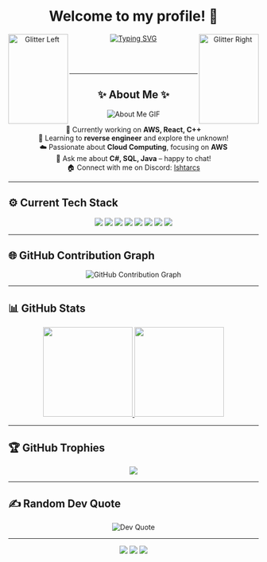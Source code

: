 

<h1 align="center">Welcome to my profile! 🌟</h1>

<div align="center">
  <!-- Glitter Falling GIFs Left and Right -->
  <img align="left" src="https://media0.giphy.com/media/RF9WyGuttvnNe/giphy.gif?cid=6c09b952ns563a0ju43jvvggj4vnqsz5883m0a1u7njcbw43&ep=v1_gifs_search&rid=giphy.gif&ct=g" width="120" height="180" alt="Glitter Left">
  <img align="right" src="https://media0.giphy.com/media/RF9WyGuttvnNe/giphy.gif?cid=6c09b952ns563a0ju43jvvggj4vnqsz5883m0a1u7njcbw43&ep=v1_gifs_search&rid=giphy.gif&ct=g" width="120" height="180" alt="Glitter Right">

[![Typing SVG](https://readme-typing-svg.herokuapp.com?font=Arial&weight=900&size=30&pause=1000&color=B1AF00&center=true&vCenter=true&width=435&lines=Database+Rat+%F0%9F%90%80;Coffee+Lover+%E2%98%95;All+Day+Coder+%F0%9F%91%A8%E2%80%8D%F0%9F%92%BB;Ishtar+is+my+Goddess)](https://git.io/typing-svg)
</div>

<br><br>

---

<div align="center">
  <h2>✨ About Me ✨</h2>
</div>

<div align="center">
  <img src="https://i.pinimg.com/originals/bf/9c/17/bf9c175209d6c01ee48316a7dfed1af3.gif" alt="About Me GIF">
</div>

<div align="center">
  <ul style="list-style: none; padding: 0; text-align: center;">
    <li>🔭 Currently working on <b>AWS, React, C++</b></li>
    <li>🌱 Learning to <b>reverse engineer</b> and explore the unknown!</li>
    <li>☁️ Passionate about <b>Cloud Computing</b>, focusing on <b>AWS</b></li>
    <li>💬 Ask me about <b>C#, SQL, Java</b> – happy to chat!</li>
    <li>🏠 Connect with me on Discord: <a href="https://discordapp.com/users/1258172662254141603">Ishtarcs</a></li>
  </ul>
</div>

---

## ⚙️ Current Tech Stack

<p align="center">
  <img src="https://img.shields.io/badge/OS-Linux-FCC624?style=flat&logo=linux&logoColor=black"/>
  <img src="https://img.shields.io/badge/Editor-VS%20Code-007ACC?style=flat&logo=visual-studio-code&logoColor=white"/>
  <img src="https://img.shields.io/badge/Cloud-AWS-232F3E?style=flat&logo=amazon-aws&logoColor=FF9900"/>
  <img src="https://img.shields.io/badge/Database-MySQL-4479A1?style=flat&logo=mysql&logoColor=white"/>
  <img src="https://img.shields.io/badge/Tools-Docker-2496ED?style=flat&logo=docker&logoColor=white"/>
  <img src="https://img.shields.io/badge/Language-C%2B%2B-00599C?style=flat&logo=c%2B%2B"/>
  <img src="https://img.shields.io/badge/Language-C%23-68217A?style=flat&logo=c-sharp"/>
  <img src="https://img.shields.io/badge/Framework-React-61DAFB?style=flat&logo=react"/>
</p>

---

## 🌐 GitHub Contribution Graph

<div align="center">
  <img src="https://github-readme-activity-graph.vercel.app/graph?username=ishtarcs&bg_color=0e1116&color=ffffff&line=ffd700&point=c0c0c0&area=true&hide_border=true" alt="GitHub Contribution Graph"/>
</div>

---

## 📊 GitHub Stats

<div align="center">
  <a href="https://github.com/ishtarcs">
    <img height="180em" src="https://github-readme-stats.vercel.app/api?username=ishtarcs&show_icons=true&theme=tokyonight&include_all_commits=true&count_private=true&bg_color=0e1116&title_color=FFD700&icon_color=c0c0c0&text_color=ffffff"/>
    <img height="180em" src="https://github-readme-stats.vercel.app/api/top-langs/?username=ishtarcs&layout=compact&langs_count=7&theme=tokyonight&bg_color=0e1116&title_color=FFD700&text_color=ffffff"/>
  </a>
</div>

---

## 🏆 GitHub Trophies

<div align="center">
  <img src="https://github-profile-trophy.vercel.app/?username=ishtarcs&theme=algolia&no-frame=true&bg_color=0e1116&title_color=FFD700&text_color=c0c0c0&margin-w=15"/>
</div>

---

## ✍️ Random Dev Quote

<div align="center">
  <img src="https://quotes-github-readme.vercel.app/api?type=horizontal&theme=dark" alt="Dev Quote"/>
</div>

---

<p align="center">
  <img src="https://forthebadge.com/images/badges/powered-by-respect.svg">
  <img src="https://forthebadge.com/images/badges/uses-git.svg">
  <img src="https://forthebadge.com/images/badges/built-with-love.svg">
</p>

